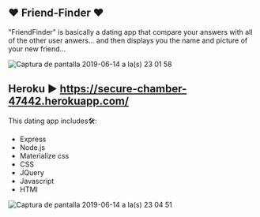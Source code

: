 ## ❤️               Friend-Finder                     ❤️
"FriendFinder" is  basically a dating app that compare your answers with all of the other user anwers... and then displays you the name and picture of your new friend... 

![Captura de pantalla 2019-06-14 a la(s) 23 01 58](https://user-images.githubusercontent.com/47344468/59546907-2dedb780-8efb-11e9-9eff-5294669b5cfb.png)


## Heroku :arrow_forward: https://secure-chamber-47442.herokuapp.com/


This dating app includes🛠️:
* Express
* Node.js
* Materialize css
* CSS
* JQuery
* Javascript
* HTMl


![Captura de pantalla 2019-06-14 a la(s) 23 04 51](https://user-images.githubusercontent.com/47344468/59547029-b0777680-8efd-11e9-880b-fc39736f9aae.png)

